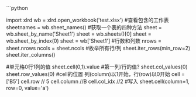 <!--markdown-->```python
import xlrd
wb = xlrd.open_workbook('test.xlsx')
#查看包含的工作表
sheetnames = wb.sheet_names()
#获取一个表的四种方法
sheet = wb.sheet_by_name('Sheet1')
sheet = wb.sheets()[0]
sheet = wb.sheet_by_index(0)
sheet = wb['Sheet1']
#行数和列数
nrows = sheet.nrows
ncols = sheet.ncols
#枚举所有行/列
sheet.iter_rows(min_row=2)
sheet.iter_columns()

#单元格0行1列的值
sheet.cell(0,1).value
#第一列/行的值?
sheet.col_values(0)
sheet.row_values(0)
#cell的位置
列(column)以1开始，行(row)以0开始
cell = ['B5']
cell.row // 5
cell.column //B
cell.col_idx //2
#写入
sheet.cell(column=1, row=0, value='a')
```	